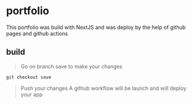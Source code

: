 # portfolio

This portfolio was build with NextJS and was deploy by the help of github pages and github actions
## build 

> Go on branch save to make your changes
```shell
git checkout save
```
> Push your changes
A github workflow will be launch and will deploy your app
